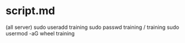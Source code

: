 # script.md

(all server)
sudo useradd training 
sudo passwd training  /  training
sudo usermod -aG wheel training


